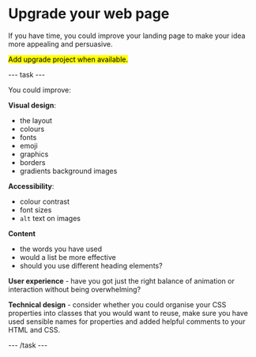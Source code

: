 # Upgrade your web page

If you have time, you could improve your landing page to make your idea more appealing and persuasive.

<mark>Add upgrade project when available.</mark>

--- task ---

You could improve:

**Visual design**:
+ the layout
+ colours
+ fonts
+ emoji
+ graphics
+ borders
+ gradients
background images

**Accessibility**:
+ colour contrast 
+ font sizes 
+ `alt` text on images

**Content** 
+ the words you have used
+ would a list be more effective
+ should you use different heading elements?

**User experience** - have you got just the right balance of animation or interaction without being overwhelming?

**Technical design** - consider whether you could organise your CSS properties into classes that you would want to reuse, make sure you have used sensible names for properties and added helpful comments to your HTML and CSS. 

--- /task ---

